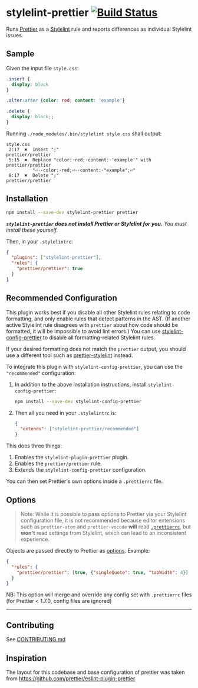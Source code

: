 # stylelint-prettier [![Build Status](https://www.travis-ci.org/prettier/stylelint-prettier.svg?branch=master)](https://www.travis-ci.org/prettier/stylelint-prettier)

Runs [Prettier](https://github.com/prettier/prettier) as a [Stylelint](https://stylelint.io/) rule and reports differences as individual Stylelint issues.

## Sample

Given the input file `style.css`:

<!-- prettier-ignore -->
```css
.insert {
  display: block
}

.alter:after {color: red; content: 'example'}

.delete {
  display: block;;
}

```

Running `./node_modules/.bin/stylelint style.css` shall output:

```
style.css
 2:17  ✖  Insert ";"                                          prettier/prettier
 5:15  ✖  Replace "color:·red;·content:·'example'" with       prettier/prettier
          "⏎··color:·red;⏎··content:·"example";⏎"
 8:17  ✖  Delete ";"                                          prettier/prettier
```

## Installation

```sh
npm install --save-dev stylelint-prettier prettier
```

**_`stylelint-prettier` does not install Prettier or Stylelint for you._** _You must install these yourself._

Then, in your `.stylelintrc`:

```json
{
  "plugins": ["stylelint-prettier"],
  "rules": {
    "prettier/prettier": true
  }
}
```

## Recommended Configuration

This plugin works best if you disable all other Stylelint rules relating to code formatting, and only enable rules that detect patterns in the AST. (If another active Stylelint rule disagrees with `prettier` about how code should be formatted, it will be impossible to avoid lint errors.) You can use [stylelint-config-prettier](https://github.com/prettier/stylelint-config-prettier) to disable all formatting-related Stylelint rules.

If your desired formatting does not match the `prettier` output, you should use a different tool such as [prettier-stylelint](https://github.com/hugomrdias/prettier-stylelint) instead.

To integrate this plugin with `stylelint-config-prettier`, you can use the `"recommended"` configuration:

1.  In addition to the above installation instructions, install `stylelint-config-prettier`:

    ```sh
    npm install --save-dev stylelint-config-prettier
    ```

2.  Then all you need in your `.stylelintrc` is:

    ```json
    {
      "extends": ["stylelint-prettier/recommended"]
    }
    ```

This does three things:

1.  Enables the `stylelint-plugin-prettier` plugin.
2.  Enables the `prettier/prettier` rule.
3.  Extends the `stylelint-config-prettier` configuration.

You can then set Prettier's own options inside a `.prettierrc` file.

## Options

> Note: While it is possible to pass options to Prettier via your Stylelint configuration file, it is not recommended because editor extensions such as `prettier-atom` and `prettier-vscode` **will** read [`.prettierrc`](https://prettier.io/docs/en/configuration.html), but **won't** read settings from Stylelint, which can lead to an inconsistent experience.

Objects are passed directly to Prettier as [options](https://prettier.io/docs/en/options.html). Example:

```json
{
  "rules": {
    "prettier/prettier": [true, {"singleQuote": true, "tabWidth": 4}]
  }
}
```

NB: This option will merge and override any config set with `.prettierrc` files (for Prettier < 1.7.0, config files are ignored)

---

## Contributing

See [CONTRIBUTING.md](https://github.com/prettier/stylelint-prettier/blob/master/.github/CONTRIBUTING.md)

## Inspiration

The layout for this codebase and base configuration of prettier was taken from <https://github.com/prettier/eslint-plugin-prettier>
